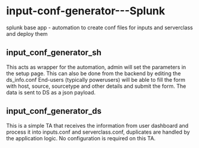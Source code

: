 # input-conf-generator---Splunk
splunk base app - automation to create conf files for inputs and serverclass and deploy them


## input_conf_generator_sh
This acts as wrapper for the automation, admin will set the parameters in the setup page.
This can also be done from the backend by editing the ds_info.conf
End-users (typically powerusers) will be able to fill the form with host, source, sourcetype and other details and submit the form.
The data is sent to DS as a json payload.

## input_conf_generator_ds
This is a simple TA that receives the information from user dashboard and process it into inputs.conf and serverclass.conf, duplicates are handled by the application logic.
No configuration is required on this TA.
